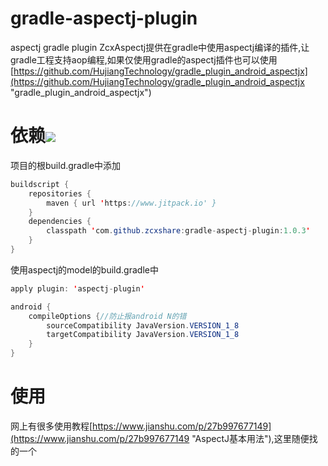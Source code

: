 # gradle-aspectj-plugin
aspectj gradle plugin
ZcxAspectj提供在gradle中使用aspectj编译的插件,让gradle工程支持aop编程,如果仅使用gradle的aspectj插件也可以使用[https://github.com/HujiangTechnology/gradle_plugin_android_aspectjx](https://github.com/HujiangTechnology/gradle_plugin_android_aspectjx "gradle_plugin_android_aspectjx")
# 依赖[![](https://jitpack.io/v/xiaoXiangGuo/ZcxAspectj.svg)](https://jitpack.io/#xiaoXiangGuo/ZcxAspectj)
项目的根build.gradle中添加
~~~java
buildscript {
    repositories {
        maven { url 'https://www.jitpack.io' }
    }
    dependencies {
        classpath 'com.github.zcxshare:gradle-aspectj-plugin:1.0.3'
    }
}
~~~
使用aspectj的model的build.gradle中
~~~java
apply plugin: 'aspectj-plugin'

android {
    compileOptions {//防止报android N的错
        sourceCompatibility JavaVersion.VERSION_1_8
        targetCompatibility JavaVersion.VERSION_1_8
    }
}
~~~
# 使用
网上有很多使用教程[https://www.jianshu.com/p/27b997677149](https://www.jianshu.com/p/27b997677149 "AspectJ基本用法"),这里随便找的一个
